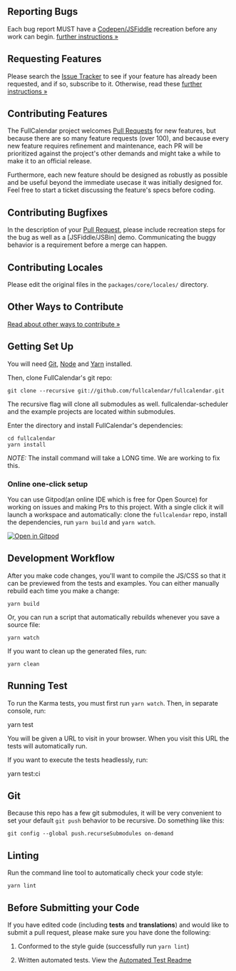 
## Reporting Bugs

Each bug report MUST have a [Codepen/JSFiddle] recreation before any work can begin. [further instructions &raquo;](http://fullcalendar.io/wiki/Reporting-Bugs/)


## Requesting Features

Please search the [Issue Tracker] to see if your feature has already been requested, and if so, subscribe to it. Otherwise, read these [further instructions &raquo;](http://fullcalendar.io/wiki/Requesting-Features/)


## Contributing Features

The FullCalendar project welcomes [Pull Requests][Using Pull Requests] for new features, but because there are so many feature requests (over 100), and because every new feature requires refinement and maintenance, each PR will be prioritized against the project's other demands and might take a while to make it to an official release.

Furthermore, each new feature should be designed as robustly as possible and be useful beyond the immediate usecase it was initially designed for. Feel free to start a ticket discussing the feature's specs before coding.


## Contributing Bugfixes

In the description of your [Pull Request][Using Pull Requests], please include recreation steps for the bug as well as a [JSFiddle/JSBin] demo. Communicating the buggy behavior is a requirement before a merge can happen.


## Contributing Locales

Please edit the original files in the `packages/core/locales/` directory.


## Other Ways to Contribute

[Read about other ways to contribute &raquo;](http://fullcalendar.io/wiki/Contributing/)


## Getting Set Up

You will need [Git][git], [Node][node] and [Yarn][yarn] installed.

Then, clone FullCalendar's git repo:

	git clone --recursive git://github.com/fullcalendar/fullcalendar.git

The recursive flag will clone all submodules as well. fullcalendar-scheduler and the example projects are located within submodules.

Enter the directory and install FullCalendar's dependencies:

	cd fullcalendar
	yarn install

*NOTE:* The install command will take a LONG time. We are working to fix this.

### Online one-click setup

You can use Gitpod(an online IDE which is free for Open Source) for working on issues and making Prs to this project. With a single click it will launch a workspace and automatically: clone the `fullcalendar` repo, install the dependencies, run `yarn build` and `yarn watch`.

[![Open in Gitpod](https://gitpod.io/button/open-in-gitpod.svg)](https://gitpod.io/from-referrer/)

## Development Workflow

After you make code changes, you'll want to compile the JS/CSS so that it can be previewed from the tests and examples. You can either manually rebuild each time you make a change:

	yarn build

Or, you can run a script that automatically rebuilds whenever you save a source file:

	yarn watch

If you want to clean up the generated files, run:

	yarn clean


## Running Test

To run the Karma tests, you must first run `yarn watch`. Then, in separate console, run:

  yarn test

You will be given a URL to visit in your browser. When you visit this URL the tests will automatically run.

If you want to execute the tests headlessly, run:

  yarn test:ci


## Git

Because this repo has a few git submodules, it will be very convenient to set your default `git push` behavior to be recursive. Do something like this:

```
git config --global push.recurseSubmodules on-demand
```


## Linting

Run the command line tool to automatically check your code style:

	yarn lint


## Before Submitting your Code

If you have edited code (including **tests** and **translations**) and would like to submit a pull request, please make sure you have done the following:

1. Conformed to the style guide (successfully run `yarn lint`)

2. Written automated tests. View the [Automated Test Readme]



[Codepen/JSFiddle]: http://fullcalendar.io/wiki/Reporting-Bugs/
[Issue Tracker]: https://github.com/fullcalendar/fullcalendar/issues
[Using Pull Requests]: https://help.github.com/articles/using-pull-requests/
[MomentJS locale data]: https://github.com/moment/moment/tree/develop/locale
[git]: http://git-scm.com/
[node]: http://nodejs.org/
[yarn]: https://yarnpkg.com/
[Google JavaScript Style Guide]: https://google.github.io/styleguide/jsguide.html
[Automated Test Readme]: https://github.com/fullcalendar/fullcalendar/wiki/Automated-Tests
